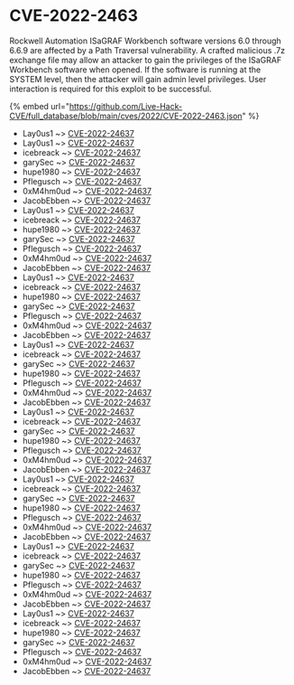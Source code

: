 # CVE-2022-2463

Rockwell Automation ISaGRAF Workbench software versions 6.0 through 6.6.9 are affected by a Path Traversal vulnerability. A crafted malicious .7z exchange file may allow an attacker to gain the privileges of the ISaGRAF Workbench software when opened. If the software is running at the SYSTEM level, then the attacker will gain admin level privileges. User interaction is required for this exploit to be successful.

{% embed url="https://github.com/Live-Hack-CVE/full_database/blob/main/cves/2022/CVE-2022-2463.json" %}


* Lay0us1 ~> [CVE-2022-24637](https://www.alice-snow.ru/2022/database/cve-2022-2463/cve-2022-24637-lay0us1)
* Lay0us1 ~> [CVE-2022-24637](https://www.alice-snow.ru/2022/database/cve-2022-2463/cve-2022-24637-lay0us1)
* icebreack ~> [CVE-2022-24637](https://www.alice-snow.ru/2022/database/cve-2022-2463/cve-2022-24637-icebreack)
* garySec ~> [CVE-2022-24637](https://www.alice-snow.ru/2022/database/cve-2022-2463/cve-2022-24637-garysec)
* hupe1980 ~> [CVE-2022-24637](https://www.alice-snow.ru/2022/database/cve-2022-2463/cve-2022-24637-hupe1980)
* Pflegusch ~> [CVE-2022-24637](https://www.alice-snow.ru/2022/database/cve-2022-2463/cve-2022-24637-pflegusch)
* 0xM4hm0ud ~> [CVE-2022-24637](https://www.alice-snow.ru/2022/database/cve-2022-2463/cve-2022-24637-0xm4hm0ud)
* JacobEbben ~> [CVE-2022-24637](https://www.alice-snow.ru/2022/database/cve-2022-2463/cve-2022-24637-jacobebben)
* Lay0us1 ~> [CVE-2022-24637](https://www.alice-snow.ru/2022/database/cve-2022-2463/cve-2022-24637-lay0us1)
* icebreack ~> [CVE-2022-24637](https://www.alice-snow.ru/2022/database/cve-2022-2463/cve-2022-24637-icebreack)
* hupe1980 ~> [CVE-2022-24637](https://www.alice-snow.ru/2022/database/cve-2022-2463/cve-2022-24637-hupe1980)
* garySec ~> [CVE-2022-24637](https://www.alice-snow.ru/2022/database/cve-2022-2463/cve-2022-24637-garysec)
* Pflegusch ~> [CVE-2022-24637](https://www.alice-snow.ru/2022/database/cve-2022-2463/cve-2022-24637-pflegusch)
* 0xM4hm0ud ~> [CVE-2022-24637](https://www.alice-snow.ru/2022/database/cve-2022-2463/cve-2022-24637-0xm4hm0ud)
* JacobEbben ~> [CVE-2022-24637](https://www.alice-snow.ru/2022/database/cve-2022-2463/cve-2022-24637-jacobebben)
* Lay0us1 ~> [CVE-2022-24637](https://www.alice-snow.ru/2022/database/cve-2022-2463/cve-2022-24637-lay0us1)
* icebreack ~> [CVE-2022-24637](https://www.alice-snow.ru/2022/database/cve-2022-2463/cve-2022-24637-icebreack)
* hupe1980 ~> [CVE-2022-24637](https://www.alice-snow.ru/2022/database/cve-2022-2463/cve-2022-24637-hupe1980)
* garySec ~> [CVE-2022-24637](https://www.alice-snow.ru/2022/database/cve-2022-2463/cve-2022-24637-garysec)
* Pflegusch ~> [CVE-2022-24637](https://www.alice-snow.ru/2022/database/cve-2022-2463/cve-2022-24637-pflegusch)
* 0xM4hm0ud ~> [CVE-2022-24637](https://www.alice-snow.ru/2022/database/cve-2022-2463/cve-2022-24637-0xm4hm0ud)
* JacobEbben ~> [CVE-2022-24637](https://www.alice-snow.ru/2022/database/cve-2022-2463/cve-2022-24637-jacobebben)
* Lay0us1 ~> [CVE-2022-24637](https://www.alice-snow.ru/2022/database/cve-2022-2463/cve-2022-24637-lay0us1)
* icebreack ~> [CVE-2022-24637](https://www.alice-snow.ru/2022/database/cve-2022-2463/cve-2022-24637-icebreack)
* garySec ~> [CVE-2022-24637](https://www.alice-snow.ru/2022/database/cve-2022-2463/cve-2022-24637-garysec)
* hupe1980 ~> [CVE-2022-24637](https://www.alice-snow.ru/2022/database/cve-2022-2463/cve-2022-24637-hupe1980)
* Pflegusch ~> [CVE-2022-24637](https://www.alice-snow.ru/2022/database/cve-2022-2463/cve-2022-24637-pflegusch)
* 0xM4hm0ud ~> [CVE-2022-24637](https://www.alice-snow.ru/2022/database/cve-2022-2463/cve-2022-24637-0xm4hm0ud)
* JacobEbben ~> [CVE-2022-24637](https://www.alice-snow.ru/2022/database/cve-2022-2463/cve-2022-24637-jacobebben)
* Lay0us1 ~> [CVE-2022-24637](https://www.alice-snow.ru/2022/database/cve-2022-2463/cve-2022-24637-lay0us1)
* icebreack ~> [CVE-2022-24637](https://www.alice-snow.ru/2022/database/cve-2022-2463/cve-2022-24637-icebreack)
* garySec ~> [CVE-2022-24637](https://www.alice-snow.ru/2022/database/cve-2022-2463/cve-2022-24637-garysec)
* hupe1980 ~> [CVE-2022-24637](https://www.alice-snow.ru/2022/database/cve-2022-2463/cve-2022-24637-hupe1980)
* Pflegusch ~> [CVE-2022-24637](https://www.alice-snow.ru/2022/database/cve-2022-2463/cve-2022-24637-pflegusch)
* 0xM4hm0ud ~> [CVE-2022-24637](https://www.alice-snow.ru/2022/database/cve-2022-2463/cve-2022-24637-0xm4hm0ud)
* JacobEbben ~> [CVE-2022-24637](https://www.alice-snow.ru/2022/database/cve-2022-2463/cve-2022-24637-jacobebben)
* Lay0us1 ~> [CVE-2022-24637](https://www.alice-snow.ru/2022/database/cve-2022-2463/cve-2022-24637-lay0us1)
* icebreack ~> [CVE-2022-24637](https://www.alice-snow.ru/2022/database/cve-2022-2463/cve-2022-24637-icebreack)
* garySec ~> [CVE-2022-24637](https://www.alice-snow.ru/2022/database/cve-2022-2463/cve-2022-24637-garysec)
* hupe1980 ~> [CVE-2022-24637](https://www.alice-snow.ru/2022/database/cve-2022-2463/cve-2022-24637-hupe1980)
* Pflegusch ~> [CVE-2022-24637](https://www.alice-snow.ru/2022/database/cve-2022-2463/cve-2022-24637-pflegusch)
* 0xM4hm0ud ~> [CVE-2022-24637](https://www.alice-snow.ru/2022/database/cve-2022-2463/cve-2022-24637-0xm4hm0ud)
* JacobEbben ~> [CVE-2022-24637](https://www.alice-snow.ru/2022/database/cve-2022-2463/cve-2022-24637-jacobebben)
* Lay0us1 ~> [CVE-2022-24637](https://www.alice-snow.ru/2022/database/cve-2022-2463/cve-2022-24637-lay0us1)
* icebreack ~> [CVE-2022-24637](https://www.alice-snow.ru/2022/database/cve-2022-2463/cve-2022-24637-icebreack)
* garySec ~> [CVE-2022-24637](https://www.alice-snow.ru/2022/database/cve-2022-2463/cve-2022-24637-garysec)
* hupe1980 ~> [CVE-2022-24637](https://www.alice-snow.ru/2022/database/cve-2022-2463/cve-2022-24637-hupe1980)
* Pflegusch ~> [CVE-2022-24637](https://www.alice-snow.ru/2022/database/cve-2022-2463/cve-2022-24637-pflegusch)
* 0xM4hm0ud ~> [CVE-2022-24637](https://www.alice-snow.ru/2022/database/cve-2022-2463/cve-2022-24637-0xm4hm0ud)
* JacobEbben ~> [CVE-2022-24637](https://www.alice-snow.ru/2022/database/cve-2022-2463/cve-2022-24637-jacobebben)
* Lay0us1 ~> [CVE-2022-24637](https://www.alice-snow.ru/2022/database/cve-2022-2463/cve-2022-24637-lay0us1)
* icebreack ~> [CVE-2022-24637](https://www.alice-snow.ru/2022/database/cve-2022-2463/cve-2022-24637-icebreack)
* hupe1980 ~> [CVE-2022-24637](https://www.alice-snow.ru/2022/database/cve-2022-2463/cve-2022-24637-hupe1980)
* garySec ~> [CVE-2022-24637](https://www.alice-snow.ru/2022/database/cve-2022-2463/cve-2022-24637-garysec)
* Pflegusch ~> [CVE-2022-24637](https://www.alice-snow.ru/2022/database/cve-2022-2463/cve-2022-24637-pflegusch)
* 0xM4hm0ud ~> [CVE-2022-24637](https://www.alice-snow.ru/2022/database/cve-2022-2463/cve-2022-24637-0xm4hm0ud)
* JacobEbben ~> [CVE-2022-24637](https://www.alice-snow.ru/2022/database/cve-2022-2463/cve-2022-24637-jacobebben)